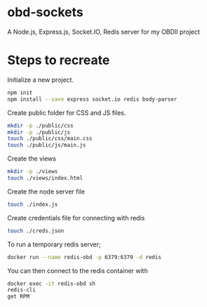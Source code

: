 # obd-sockets
A Node.js, Express.js, Socket.IO, Redis server for my OBDII project

# Steps to recreate

Initialize a new project.

```bash
npm init
npm install --save express socket.io redis body-parser
```

Create public folder for CSS and JS files.

```bash
mkdir -p ./public/css
mkdir -p ./public/js
touch ./public/css/main.css
touch ./public/js/main.js
```

Create the views

```bash
mkdir -p ./views
touch ./views/index.html
```

Create the node server file

```bash
touch ./index.js
```

Create credentials file for connecting with redis

```bash
touch ./creds.json
```

To run a temporary redis server;

```bash
docker run --name redis-obd -p 6379:6379 -d redis
```

You can then connect to the redis container with

```bash
docker exec -it redis-obd sh
redis-cli
get RPM
```

